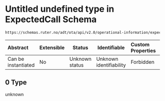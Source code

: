 # Untitled undefined type in ExpectedCall Schema

```txt
https://schemas.ruter.no/adt/ota/api/v2.0/operational-information/expected-call.json#/examples/0
```




| Abstract            | Extensible | Status         | Identifiable            | Custom Properties | Additional Properties | Access Restrictions | Defined In                                                                                             |
| :------------------ | ---------- | -------------- | ----------------------- | :---------------- | --------------------- | ------------------- | ------------------------------------------------------------------------------------------------------ |
| Can be instantiated | No         | Unknown status | Unknown identifiability | Forbidden         | Allowed               | none                | [expected-call.json\*](../../schema/operational-information/expected-call.json "open original schema") |

## 0 Type

unknown
